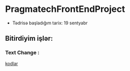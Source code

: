 # PragmatechFrontEndProject

-  Tədrisə başladığım tarix: 19 sentyabr

## Bitirdiyim işlər:

### Text Change :
[kodlar](https://github.com/FeridPiriyev/Text-Change)

###
